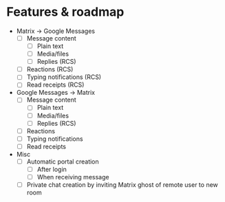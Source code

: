 # Features & roadmap
* Matrix → Google Messages
  * [ ] Message content
    * [ ] Plain text
    * [ ] Media/files
    * [ ] Replies (RCS)
  * [ ] Reactions (RCS)
  * [ ] Typing notifications (RCS)
  * [ ] Read receipts (RCS)
* Google Messages → Matrix
  * [ ] Message content
    * [ ] Plain text
    * [ ] Media/files
    * [ ] Replies (RCS)
  * [ ] Reactions
  * [ ] Typing notifications
  * [ ] Read receipts
* Misc
  * [ ] Automatic portal creation
    * [ ] After login
    * [ ] When receiving message
  * [ ] Private chat creation by inviting Matrix ghost of remote user to new room
